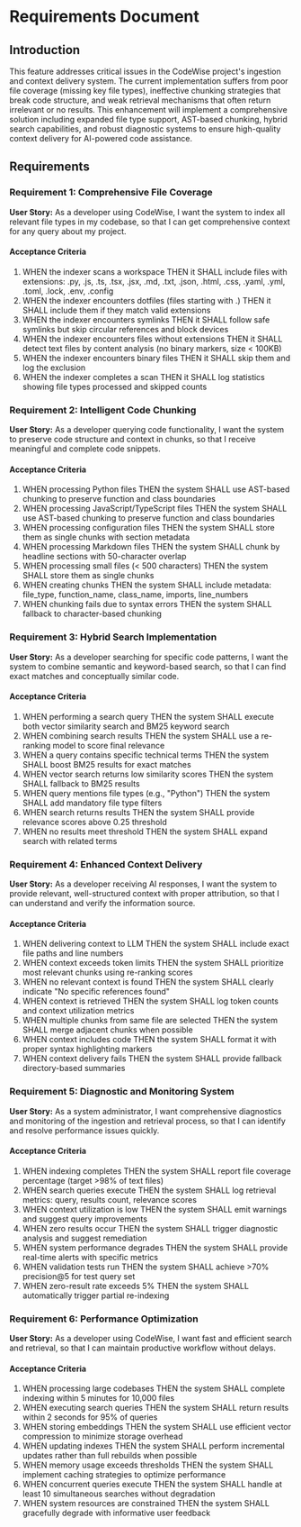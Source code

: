 # Requirements Document

## Introduction

This feature addresses critical issues in the CodeWise project's ingestion and context delivery system. The current implementation suffers from poor file coverage (missing key file types), ineffective chunking strategies that break code structure, and weak retrieval mechanisms that often return irrelevant or no results. This enhancement will implement a comprehensive solution including expanded file type support, AST-based chunking, hybrid search capabilities, and robust diagnostic systems to ensure high-quality context delivery for AI-powered code assistance.

## Requirements

### Requirement 1: Comprehensive File Coverage

**User Story:** As a developer using CodeWise, I want the system to index all relevant file types in my codebase, so that I can get comprehensive context for any query about my project.

#### Acceptance Criteria

1. WHEN the indexer scans a workspace THEN it SHALL include files with extensions: .py, .js, .ts, .tsx, .jsx, .md, .txt, .json, .html, .css, .yaml, .yml, .toml, .lock, .env, .config
2. WHEN the indexer encounters dotfiles (files starting with .) THEN it SHALL include them if they match valid extensions
3. WHEN the indexer encounters symlinks THEN it SHALL follow safe symlinks but skip circular references and block devices
4. WHEN the indexer encounters files without extensions THEN it SHALL detect text files by content analysis (no binary markers, size < 100KB)
5. WHEN the indexer encounters binary files THEN it SHALL skip them and log the exclusion
6. WHEN the indexer completes a scan THEN it SHALL log statistics showing file types processed and skipped counts

### Requirement 2: Intelligent Code Chunking

**User Story:** As a developer querying code functionality, I want the system to preserve code structure and context in chunks, so that I receive meaningful and complete code snippets.

#### Acceptance Criteria

1. WHEN processing Python files THEN the system SHALL use AST-based chunking to preserve function and class boundaries
2. WHEN processing JavaScript/TypeScript files THEN the system SHALL use AST-based chunking to preserve function and class boundaries  
3. WHEN processing configuration files THEN the system SHALL store them as single chunks with section metadata
4. WHEN processing Markdown files THEN the system SHALL chunk by headline sections with 50-character overlap
5. WHEN processing small files (< 500 characters) THEN the system SHALL store them as single chunks
6. WHEN creating chunks THEN the system SHALL include metadata: file_type, function_name, class_name, imports, line_numbers
7. WHEN chunking fails due to syntax errors THEN the system SHALL fallback to character-based chunking

### Requirement 3: Hybrid Search Implementation

**User Story:** As a developer searching for specific code patterns, I want the system to combine semantic and keyword-based search, so that I can find exact matches and conceptually similar code.

#### Acceptance Criteria

1. WHEN performing a search query THEN the system SHALL execute both vector similarity search and BM25 keyword search
2. WHEN combining search results THEN the system SHALL use a re-ranking model to score final relevance
3. WHEN a query contains specific technical terms THEN the system SHALL boost BM25 results for exact matches
4. WHEN vector search returns low similarity scores THEN the system SHALL fallback to BM25 results
5. WHEN query mentions file types (e.g., "Python") THEN the system SHALL add mandatory file type filters
6. WHEN search returns results THEN the system SHALL provide relevance scores above 0.25 threshold
7. WHEN no results meet threshold THEN the system SHALL expand search with related terms

### Requirement 4: Enhanced Context Delivery

**User Story:** As a developer receiving AI responses, I want the system to provide relevant, well-structured context with proper attribution, so that I can understand and verify the information source.

#### Acceptance Criteria

1. WHEN delivering context to LLM THEN the system SHALL include exact file paths and line numbers
2. WHEN context exceeds token limits THEN the system SHALL prioritize most relevant chunks using re-ranking scores
3. WHEN no relevant context is found THEN the system SHALL clearly indicate "No specific references found"
4. WHEN context is retrieved THEN the system SHALL log token counts and context utilization metrics
5. WHEN multiple chunks from same file are selected THEN the system SHALL merge adjacent chunks when possible
6. WHEN context includes code THEN the system SHALL format it with proper syntax highlighting markers
7. WHEN context delivery fails THEN the system SHALL provide fallback directory-based summaries

### Requirement 5: Diagnostic and Monitoring System

**User Story:** As a system administrator, I want comprehensive diagnostics and monitoring of the ingestion and retrieval process, so that I can identify and resolve performance issues quickly.

#### Acceptance Criteria

1. WHEN indexing completes THEN the system SHALL report file coverage percentage (target >98% of text files)
2. WHEN search queries execute THEN the system SHALL log retrieval metrics: query, results count, relevance scores
3. WHEN context utilization is low THEN the system SHALL emit warnings and suggest query improvements
4. WHEN zero results occur THEN the system SHALL trigger diagnostic analysis and suggest remediation
5. WHEN system performance degrades THEN the system SHALL provide real-time alerts with specific metrics
6. WHEN validation tests run THEN the system SHALL achieve >70% precision@5 for test query set
7. WHEN zero-result rate exceeds 5% THEN the system SHALL automatically trigger partial re-indexing

### Requirement 6: Performance Optimization

**User Story:** As a developer using CodeWise, I want fast and efficient search and retrieval, so that I can maintain productive workflow without delays.

#### Acceptance Criteria

1. WHEN processing large codebases THEN the system SHALL complete indexing within 5 minutes for 10,000 files
2. WHEN executing search queries THEN the system SHALL return results within 2 seconds for 95% of queries
3. WHEN storing embeddings THEN the system SHALL use efficient vector compression to minimize storage overhead
4. WHEN updating indexes THEN the system SHALL perform incremental updates rather than full rebuilds when possible
5. WHEN memory usage exceeds thresholds THEN the system SHALL implement caching strategies to optimize performance
6. WHEN concurrent queries execute THEN the system SHALL handle at least 10 simultaneous searches without degradation
7. WHEN system resources are constrained THEN the system SHALL gracefully degrade with informative user feedback